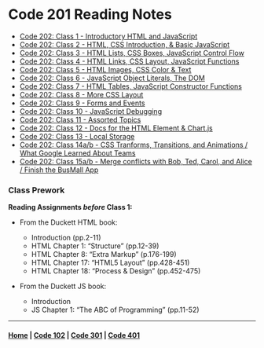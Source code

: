 # Code 201 Reading Notes

  - [Code 202: Class 1 - Introductory HTML and JavaScript](201class1.md)
  - [Code 202: Class 2 - HTML, CSS Introduction, & Basic JavaScript](201class2.md)
  - [Code 202: Class 3 - HTML Lists, CSS Boxes, JavaScript Control Flow](201class3.md)  
  - [Code 202: Class 4 - HTML Links, CSS Layout, JavaScript Functions](201class4.md)
  - [Code 202: Class 5 - HTML Images, CSS Color & Text](201class5.md)  
  - [Code 202: Class 6 - JavaScript Object Literals, The DOM](201class6.md)  
  - [Code 202: Class 7 - HTML Tables, JavaScript Constructor Functions](201class7.md)  
  - [Code 202: Class 8 - More CSS Layout](201class8.md)  
  - [Code 202: Class 9 - Forms and Events](201class9.md)  
  - [Code 202: Class 10 - JavaScript Debugging](201class10.md)  
  - [Code 202: Class 11 - Assorted Topics](201class11.md)  
  - [Code 202: Class 12 - Docs for the HTML Element & Chart.js](201class12.md)  
  - [Code 202: Class 13 - Local Storage](201class13.md)  
  - [Code 202: Class 14a/b - CSS Tranforms, Transitions, and Animations / What Google Learned About Teams](201class14.md)  
  - [Code 202: Class 15a/b - Merge conflicts with Bob, Ted, Carol, and Alice / Finish the BusMall App](201class15.md)

### Class Prework

**Reading Assignments *before* Class 1:**
 - From the Duckett HTML book:
    - Introduction (pp.2-11)
    - HTML Chapter 1: “Structure” (pp.12-39)
    - HTML Chapter 8: “Extra Markup” (p.176-199)
    - HTML Chapter 17: “HTML5 Layout” (pp.428-451)
    - HTML Chapter 18: “Process & Design” (pp.452-475)

 - From the Duckett JS book:
    - Introduction
    - JS Chapter 1: “The ABC of Programming” (pp.11-52)



***

#### [Home](README.md) | [Code 102](102.md) | [Code 301](301.md) | [Code 401](401.md)